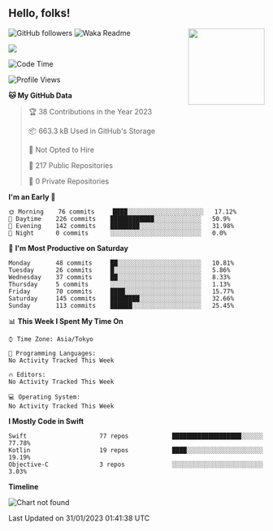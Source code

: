 ## Hello, folks! 

<p>
<img align="right" src="https://media.giphy.com/media/26ufdb3cYKwbRtYVW/giphy.gif" style="max-width:100%;" height="150px">
 
![GitHub followers](https://img.shields.io/github/followers/YamamotoDesu?label=Follow&style=social)
![Waka Readme](https://github.com/YamamotoDesu/YamamotoDesu/workflows/Waka%20Readme/badge.svg)

![](https://github-profile-summary-cards.vercel.app/api/cards/profile-details?username=YamamotoDesu&theme=vue)

<!--START_SECTION:waka-->
![Code Time](http://img.shields.io/badge/Code%20Time-207%20hrs%2025%20mins-blue)

![Profile Views](http://img.shields.io/badge/Profile%20Views-1-blue)

**🐱 My GitHub Data** 

> 🏆 38 Contributions in the Year 2023
 > 
> 📦 663.3 kB Used in GitHub's Storage 
 > 
> 🚫 Not Opted to Hire
 > 
> 📜 217 Public Repositories 
 > 
> 🔑 0 Private Repositories  
 > 
**I'm an Early 🐤** 

```text
🌞 Morning    76 commits     ████░░░░░░░░░░░░░░░░░░░░░   17.12% 
🌆 Daytime    226 commits    ████████████░░░░░░░░░░░░░   50.9% 
🌃 Evening    142 commits    ████████░░░░░░░░░░░░░░░░░   31.98% 
🌙 Night      0 commits      ░░░░░░░░░░░░░░░░░░░░░░░░░   0.0%

```
📅 **I'm Most Productive on Saturday** 

```text
Monday       48 commits     ██░░░░░░░░░░░░░░░░░░░░░░░   10.81% 
Tuesday      26 commits     █░░░░░░░░░░░░░░░░░░░░░░░░   5.86% 
Wednesday    37 commits     ██░░░░░░░░░░░░░░░░░░░░░░░   8.33% 
Thursday     5 commits      ░░░░░░░░░░░░░░░░░░░░░░░░░   1.13% 
Friday       70 commits     ████░░░░░░░░░░░░░░░░░░░░░   15.77% 
Saturday     145 commits    ████████░░░░░░░░░░░░░░░░░   32.66% 
Sunday       113 commits    ██████░░░░░░░░░░░░░░░░░░░   25.45%

```


📊 **This Week I Spent My Time On** 

```text
⌚︎ Time Zone: Asia/Tokyo

💬 Programming Languages: 
No Activity Tracked This Week

🔥 Editors: 
No Activity Tracked This Week

💻 Operating System: 
No Activity Tracked This Week

```

**I Mostly Code in Swift** 

```text
Swift                    77 repos            ███████████████████░░░░░░   77.78% 
Kotlin                   19 repos            ████░░░░░░░░░░░░░░░░░░░░░   19.19% 
Objective-C              3 repos             ░░░░░░░░░░░░░░░░░░░░░░░░░   3.03%

```


**Timeline**

![Chart not found](https://raw.githubusercontent.com/YamamotoDesu/YamamotoDesu/main/charts/bar_graph.png) 


 Last Updated on 31/01/2023 01:41:38 UTC
<!--END_SECTION:waka-->


